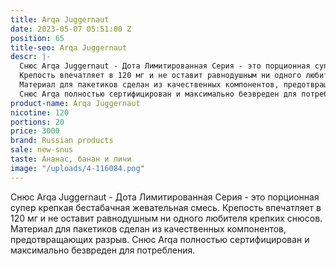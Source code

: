 ```yaml
---
title: Arqa Juggernaut
date: 2023-05-07 05:51:00 Z
position: 65
title-seo: Arqa Juggernaut
descr: |-
  Снюс Arqa Juggernaut - Дота Лимитированная Серия - это порционная супер крепкая бестабачная жевательная смесь.
  Крепость впечатляет в 120 мг и не оставит равнодушным ни одного любителя крепких снюсов.
  Материал для пакетиков сделан из качественных компонентов, предотвращающих разрыв.
  Снюс Arqa полностью сертифицирован и максимально безвреден для потребления.
product-name: Arqa Juggernaut
nicotine: 120
portions: 20
price: 3000
brand: Russian products
sale: new-snus
taste: Ананас, банан и личи
image: "/uploads/4-116084.png"
---
```


Снюс Arqa Juggernaut - Дота Лимитированная Серия - это порционная супер крепкая бестабачная жевательная смесь.
Крепость впечатляет в 120 мг и не оставит равнодушным ни одного любителя крепких снюсов.
Материал для пакетиков сделан из качественных компонентов, предотвращающих разрыв.
Снюс Arqa полностью сертифицирован и максимально безвреден для потребления.